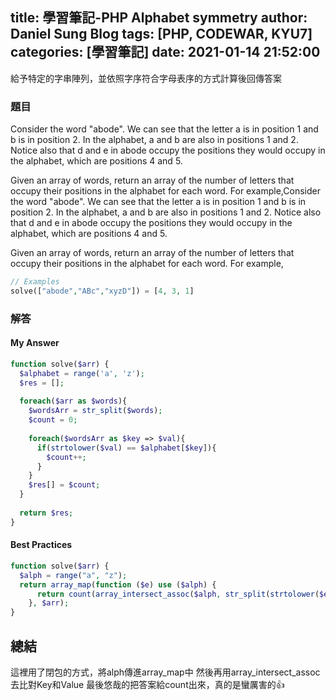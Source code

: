 title: 學習筆記-PHP Alphabet symmetry
author: Daniel Sung Blog
tags: [PHP, CODEWAR, KYU7]
categories: [學習筆記]
date: 2021-01-14 21:52:00
---
給予特定的字串陣列，並依照字序符合字母表序的方式計算後回傳答案
<!-- more -->
### 題目
Consider the word "abode". We can see that the letter a is in position 1 and b is in position 2. In the alphabet, a and b are also in positions 1 and 2. Notice also that d and e in abode occupy the positions they would occupy in the alphabet, which are positions 4 and 5.

Given an array of words, return an array of the number of letters that occupy their positions in the alphabet for each word. For example,Consider the word "abode". We can see that the letter a is in position 1 and b is in position 2. In the alphabet, a and b are also in positions 1 and 2. Notice also that d and e in abode occupy the positions they would occupy in the alphabet, which are positions 4 and 5.

Given an array of words, return an array of the number of letters that occupy their positions in the alphabet for each word. For example,
```php
// Examples
solve(["abode","ABc","xyzD"]) = [4, 3, 1]
```

### 解答
#### My Answer
```php
function solve($arr) {
  $alphabet = range('a', 'z');
  $res = [];
  
  foreach($arr as $words){
    $wordsArr = str_split($words);
    $count = 0;
    
    foreach($wordsArr as $key => $val){
      if(strtolower($val) == $alphabet[$key]){
        $count++;
      }
    }
    $res[] = $count;
  }
  
  return $res;
}
```

#### Best Practices
```php
function solve($arr) {
  $alph = range("a", "z");
  return array_map(function ($e) use ($alph) {
      return count(array_intersect_assoc($alph, str_split(strtolower($e))));
    }, $arr);
}
```

## 總結
這裡用了閉包的方式，將alph傳進array_map中
然後再用array_intersect_assoc去比對Key和Value
最後悠哉的把答案給count出來，真的是蠻厲害的👍
